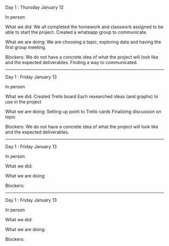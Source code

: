 Day 1 : Thursday January 12

In person

What we did:
We all completed the homework and classwork assigned to be able to start the project. 
Created a whatsapp group to communicate. 

What we are doing:
We are choosing a topic, exploring data and having the first group meeting. 

Blockers:
We do not have a concrete idea of what the project will look like and the expected deliverables. 
Finding a way to communicated. 

______________________________________________________________________________________________________________________________

Day 1 : Friday January 13

In person 

What we did:
Created Trello board
Each researched ideas (and graphs) to use in the project 

What we are doing:
Setting up point to Trello cards
Finalizing discussion on topic 

Blockers:
We do not have a concrete idea of what the project will look like and the expected deliverables.
______________________________________________________________________________________________________________________________

Day 1 : Friday January 13

In person 

What we did:


What we are doing:

Blockers:

______________________________________________________________________________________________________________________________

Day 1 : Friday January 13

In person 

What we did:


What we are doing:

Blockers: